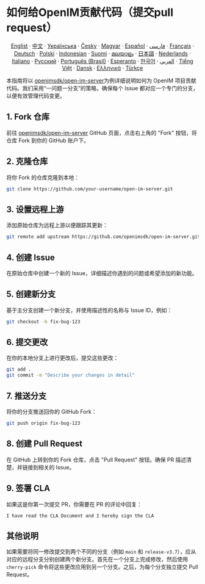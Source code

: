 # 如何给OpenIM贡献代码（提交pull request）

<p align="center">
  <a href="./CONTRIBUTING.md">Englist</a> · 
  <a href="./CONTRIBUTING-zh_CN.md">中文</a> · 
  <a href="docs/contributing/CONTRIBUTING-UA.md">Українська</a> · 
  <a href="docs/contributing/CONTRIBUTING-CS.md">Česky</a> · 
  <a href="docs/contributing/CONTRIBUTING-HU.md">Magyar</a> · 
  <a href="docs/contributing/CONTRIBUTING-ES.md">Español</a> · 
  <a href="docs/contributing/CONTRIBUTING-FA.md">فارسی</a> · 
  <a href="docs/contributing/CONTRIBUTING-FR.md">Français</a> · 
  <a href="docs/contributing/CONTRIBUTING-DE.md">Deutsch</a> · 
  <a href="docs/contributing/CONTRIBUTING-PL.md">Polski</a> · 
  <a href="docs/contributing/CONTRIBUTING-ID.md">Indonesian</a> · 
  <a href="docs/contributing/CONTRIBUTING-FI.md">Suomi</a> · 
  <a href="docs/contributing/CONTRIBUTING-ML.md">മലയാളം</a> · 
  <a href="docs/contributing/CONTRIBUTING-JP.md">日本語</a> · 
  <a href="docs/contributing/CONTRIBUTING-NL.md">Nederlands</a> · 
  <a href="docs/contributing/CONTRIBUTING-IT.md">Italiano</a> · 
  <a href="docs/contributing/CONTRIBUTING-RU.md">Русский</a> · 
  <a href="docs/contributing/CONTRIBUTING-PTBR.md">Português (Brasil)</a> · 
  <a href="docs/contributing/CONTRIBUTING-EO.md">Esperanto</a> · 
  <a href="docs/contributing/CONTRIBUTING-KR.md">한국어</a> · 
  <a href="docs/contributing/CONTRIBUTING-AR.md">العربي</a> · 
  <a href="docs/contributing/CONTRIBUTING-VN.md">Tiếng Việt</a> · 
  <a href="docs/contributing/CONTRIBUTING-DA.md">Dansk</a> · 
  <a href="docs/contributing/CONTRIBUTING-GR.md">Ελληνικά</a> · 
  <a href="docs/contributing/CONTRIBUTING-TR.md">Türkçe</a>
</p>


本指南将以 [openimsdk/open-im-server](https://github.com/openimsdk/open-im-server)为例详细说明如何为  OpenIM 项目贡献代码。我们采用“一问题一分支”的策略，确保每个 Issue 都对应一个专门的分支，以便有效管理代码变更。

## 1. Fork 仓库
前往 [openimsdk/open-im-server](https://github.com/openimsdk/open-im-server) GitHub 页面，点击右上角的 "Fork" 按钮，将仓库 Fork 到你的 GitHub 账户下。

## 2. 克隆仓库
将你 Fork 的仓库克隆到本地：
```bash
git clone https://github.com/your-username/open-im-server.git
```

## 3. 设置远程上游
添加原始仓库为远程上游以便跟踪其更新：
```bash
git remote add upstream https://github.com/openimsdk/open-im-server.git
```

## 4. 创建 Issue
在原始仓库中创建一个新的 Issue，详细描述你遇到的问题或希望添加的新功能。

## 5. 创建新分支
基于主分支创建一个新分支，并使用描述性的名称与 Issue ID，例如：
```bash
git checkout -b fix-bug-123
```

## 6. 提交更改
在你的本地分支上进行更改后，提交这些更改：
```bash
git add .
git commit -m "Describe your changes in detail"
```

## 7. 推送分支
将你的分支推送回你的 GitHub Fork：
```bash
git push origin fix-bug-123
```

## 8. 创建 Pull Request
在 GitHub 上转到你的 Fork 仓库，点击 "Pull Request" 按钮。确保 PR 描述清楚，并链接到相关的 Issue。

## 9. 签署 CLA
如果这是你第一次提交 PR，你需要在 PR 的评论中回复：
```
I have read the CLA Document and I hereby sign the CLA
```
## 其他说明

如果需要将同一修改提交到两个不同的分支（例如 `main` 和 `release-v3.7`），应从对应的远程分支分别创建两个新分支。首先在一个分支上完成修改，然后使用 `cherry-pick` 命令将这些更改应用到另一个分支。之后，为每个分支独立提交 Pull Request。

